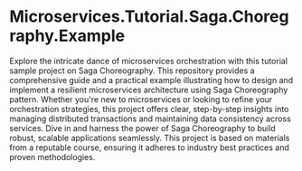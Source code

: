 # Microservices.Tutorial.Saga.Choregraphy.Example
 Explore the intricate dance of microservices orchestration with this tutorial sample project on Saga Choreography. This repository provides a comprehensive guide and a practical example illustrating how to design and implement a resilient microservices architecture using Saga Choreography pattern. Whether you're new to microservices or looking to refine your orchestration strategies, this project offers clear, step-by-step insights into managing distributed transactions and maintaining data consistency across services. Dive in and harness the power of Saga Choreography to build robust, scalable applications seamlessly.  This project is based on materials from a reputable course, ensuring it adheres to industry best practices and proven methodologies.

